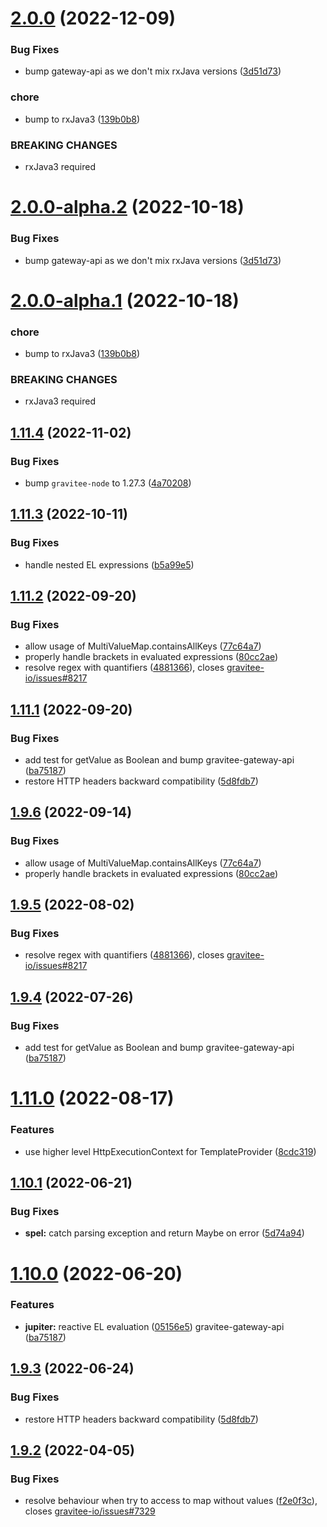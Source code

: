 # [2.0.0](https://github.com/gravitee-io/gravitee-expression-language/compare/1.11.4...2.0.0) (2022-12-09)


### Bug Fixes

* bump gateway-api as we don't mix rxJava versions ([3d51d73](https://github.com/gravitee-io/gravitee-expression-language/commit/3d51d7303f1d657fc728946b2f8cdcf2a29dc571))


### chore

* bump to rxJava3 ([139b0b8](https://github.com/gravitee-io/gravitee-expression-language/commit/139b0b82aa3f39a473a98ecb3eba4ba19dab97b5))


### BREAKING CHANGES

* rxJava3 required

# [2.0.0-alpha.2](https://github.com/gravitee-io/gravitee-expression-language/compare/2.0.0-alpha.1...2.0.0-alpha.2) (2022-10-18)


### Bug Fixes

* bump gateway-api as we don't mix rxJava versions ([3d51d73](https://github.com/gravitee-io/gravitee-expression-language/commit/3d51d7303f1d657fc728946b2f8cdcf2a29dc571))

# [2.0.0-alpha.1](https://github.com/gravitee-io/gravitee-expression-language/compare/1.11.3...2.0.0-alpha.1) (2022-10-18)


### chore

* bump to rxJava3 ([139b0b8](https://github.com/gravitee-io/gravitee-expression-language/commit/139b0b82aa3f39a473a98ecb3eba4ba19dab97b5))


### BREAKING CHANGES

* rxJava3 required

## [1.11.4](https://github.com/gravitee-io/gravitee-expression-language/compare/1.11.3...1.11.4) (2022-11-02)


### Bug Fixes

* bump `gravitee-node` to 1.27.3 ([4a70208](https://github.com/gravitee-io/gravitee-expression-language/commit/4a7020804efd9170ede418cfd425fd7fef1efcd4))

## [1.11.3](https://github.com/gravitee-io/gravitee-expression-language/compare/1.11.2...1.11.3) (2022-10-11)


### Bug Fixes

* handle nested EL expressions ([b5a99e5](https://github.com/gravitee-io/gravitee-expression-language/commit/b5a99e5b6a90ce178f8471c39da2b9aa231b9033))

## [1.11.2](https://github.com/gravitee-io/gravitee-expression-language/compare/1.11.1...1.11.2) (2022-09-20)


### Bug Fixes

* allow usage of MultiValueMap.containsAllKeys ([77c64a7](https://github.com/gravitee-io/gravitee-expression-language/commit/77c64a7d27a80176039f896d57aea450761563ab))
* properly handle brackets in evaluated expressions ([80cc2ae](https://github.com/gravitee-io/gravitee-expression-language/commit/80cc2ae9764edaf9c6011f8ff25547011942791a))
* resolve regex with quantifiers ([4881366](https://github.com/gravitee-io/gravitee-expression-language/commit/488136606d33ce0feb0845f9401660443b3b572f)), closes [gravitee-io/issues#8217](https://github.com/gravitee-io/issues/issues/8217)

## [1.11.1](https://github.com/gravitee-io/gravitee-expression-language/compare/1.11.0...1.11.1) (2022-09-20)


### Bug Fixes

* add test for getValue as Boolean and bump gravitee-gateway-api ([ba75187](https://github.com/gravitee-io/gravitee-expression-language/commit/ba751872355abaabf002c9e70bb321a2004711c2))
* restore HTTP headers backward compatibility ([5d8fdb7](https://github.com/gravitee-io/gravitee-expression-language/commit/5d8fdb7c87d5c98322a1aef4a7e83ea7368a8c07))


## [1.9.6](https://github.com/gravitee-io/gravitee-expression-language/compare/1.9.5...1.9.6) (2022-09-14)


### Bug Fixes

* allow usage of MultiValueMap.containsAllKeys ([77c64a7](https://github.com/gravitee-io/gravitee-expression-language/commit/77c64a7d27a80176039f896d57aea450761563ab))
* properly handle brackets in evaluated expressions ([80cc2ae](https://github.com/gravitee-io/gravitee-expression-language/commit/80cc2ae9764edaf9c6011f8ff25547011942791a))

## [1.9.5](https://github.com/gravitee-io/gravitee-expression-language/compare/1.9.4...1.9.5) (2022-08-02)


### Bug Fixes

* resolve regex with quantifiers ([4881366](https://github.com/gravitee-io/gravitee-expression-language/commit/488136606d33ce0feb0845f9401660443b3b572f)), closes [gravitee-io/issues#8217](https://github.com/gravitee-io/issues/issues/8217)

## [1.9.4](https://github.com/gravitee-io/gravitee-expression-language/compare/1.9.3...1.9.4) (2022-07-26)


### Bug Fixes

* add test for getValue as Boolean and bump gravitee-gateway-api ([ba75187](https://github.com/gravitee-io/gravitee-expression-language/commit/ba751872355abaabf002c9e70bb321a2004711c2))

# [1.11.0](https://github.com/gravitee-io/gravitee-expression-language/compare/1.10.1...1.11.0) (2022-08-17)


### Features

* use higher level HttpExecutionContext for TemplateProvider ([8cdc319](https://github.com/gravitee-io/gravitee-expression-language/commit/8cdc31911d2658339ca8cd9cf72c9743870e5485))

## [1.10.1](https://github.com/gravitee-io/gravitee-expression-language/compare/1.10.0...1.10.1) (2022-06-21)


### Bug Fixes

* **spel:** catch parsing exception and return Maybe on error ([5d74a94](https://github.com/gravitee-io/gravitee-expression-language/commit/5d74a94b3fb3f749147b62446f00ea46a6224f6a))

# [1.10.0](https://github.com/gravitee-io/gravitee-expression-language/compare/1.9.2...1.10.0) (2022-06-20)


### Features

* **jupiter:** reactive EL evaluation ([05156e5](https://github.com/gravitee-io/gravitee-expression-language/commit/05156e56e8d367e4e7277605d83912d6b2a13430))
  gravitee-gateway-api ([ba75187](https://github.com/gravitee-io/gravitee-expression-language/commit/ba751872355abaabf002c9e70bb321a2004711c2))

## [1.9.3](https://github.com/gravitee-io/gravitee-expression-language/compare/1.9.2...1.9.3) (2022-06-24)


### Bug Fixes

* restore HTTP headers backward compatibility ([5d8fdb7](https://github.com/gravitee-io/gravitee-expression-language/commit/5d8fdb7c87d5c98322a1aef4a7e83ea7368a8c07))

## [1.9.2](https://github.com/gravitee-io/gravitee-expression-language/compare/1.9.1...1.9.2) (2022-04-05)


### Bug Fixes

* resolve behaviour when try to access to map without values ([f2e0f3c](https://github.com/gravitee-io/gravitee-expression-language/commit/f2e0f3c60aa7bcb052b8f893e1cee8633c59d205)), closes [gravitee-io/issues#7329](https://github.com/gravitee-io/issues/issues/7329)
